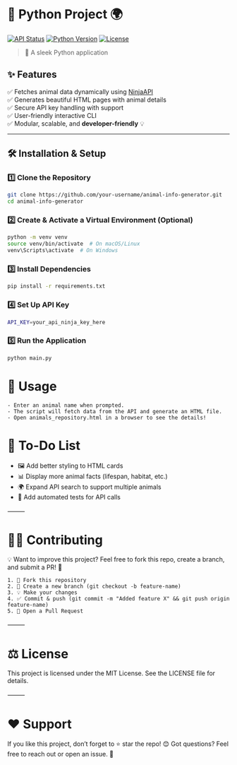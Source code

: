 # 🦁 Python Project 🌍

[![API Status](https://img.shields.io/badge/API-Online-brightgreen)](https://api-ninjas.com/) 
[![Python Version](https://img.shields.io/badge/python-3.8%2B-blue.svg)](https://www.python.org/) 
[![License](https://img.shields.io/badge/license-MIT-lightgrey)](LICENSE)

> 📜 A sleek Python application 

## ✨ **Features**
✅ Fetches animal data dynamically using [NinjaAPI](https://api-ninjas.com/)  
✅ Generates beautiful HTML pages with animal details  
✅ Secure API key handling with  support  
✅ User-friendly interactive CLI  
✅ Modular, scalable, and **developer-friendly** 💡  

---

## 🛠️ **Installation & Setup**
### 1️⃣ **Clone the Repository**
```sh
git clone https://github.com/your-username/animal-info-generator.git
cd animal-info-generator
```
### 2️⃣ **Create & Activate a Virtual Environment (Optional)**
```sh
python -m venv venv
source venv/bin/activate  # On macOS/Linux
venv\Scripts\activate  # On Windows
```
### 3️⃣ **Install Dependencies**
```sh
pip install -r requirements.txt
```
### 4️⃣ **Set Up API Key**
```sh
API_KEY=your_api_ninja_key_here
```
### 5️⃣ **Run the Application**
```sh
python main.py
```

# 🎯 Usage
```shell
- Enter an animal name when prompted.
- The script will fetch data from the API and generate an HTML file.
- Open animals_repository.html in a browser to see the details!
```

# 📌 To-Do List
- 🖼️ Add better styling to HTML cards
- 📊 Display more animal facts (lifespan, habitat, etc.)
- 🌍 Expand API search to support multiple animals
- 📝 Add automated tests for API calls

⸻

# 👨‍💻 Contributing

💡 Want to improve this project? Feel free to fork this repo, create a branch, and submit a PR! 🚀
    
    1. 🍴 Fork this repository
    2. 🌿 Create a new branch (git checkout -b feature-name)
    3. 💡 Make your changes
    4. ✅ Commit & push (git commit -m "Added feature X" && git push origin feature-name)
    5. 🔁 Open a Pull Request

⸻

# ⚖ License

This project is licensed under the MIT License. See the LICENSE file for details.

⸻

# ❤️ Support

If you like this project, don’t forget to ⭐ star the repo! 😊
Got questions? Feel free to reach out or open an issue. 🚀
